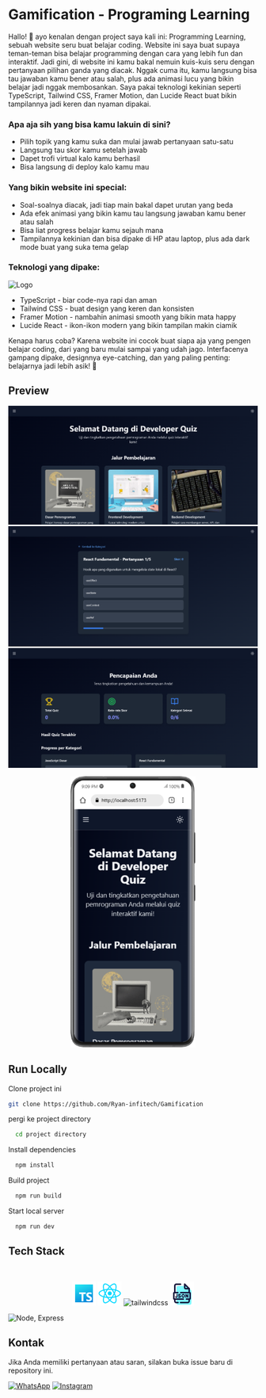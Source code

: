 
# Gamification - Programing Learning

Hallo! 👋 ayo kenalan dengan project saya kali ini: Programming Learning, sebuah website seru buat belajar coding. Website ini saya buat supaya teman-teman bisa belajar programming dengan cara yang lebih fun dan interaktif.
Jadi gini, di website ini kamu bakal nemuin kuis-kuis seru dengan pertanyaan pilihan ganda yang diacak. Nggak cuma itu, kamu langsung bisa tau jawaban kamu bener atau salah, plus ada animasi lucu yang bikin belajar jadi nggak membosankan. Saya pakai teknologi kekinian seperti TypeScript, Tailwind CSS, Framer Motion, dan Lucide React buat bikin tampilannya jadi keren dan nyaman dipakai.

### Apa aja sih yang bisa kamu lakuin di sini?

- Pilih topik yang kamu suka dan mulai jawab pertanyaan satu-satu
- Langsung tau skor kamu setelah jawab
- Dapet trofi virtual kalo kamu berhasil
- Bisa langsung di deploy kalo kamu mau 

### Yang bikin website ini special:

- Soal-soalnya diacak, jadi tiap main bakal dapet urutan yang beda
- Ada efek animasi yang bikin kamu tau langsung jawaban kamu bener atau salah
- Bisa liat progress belajar kamu sejauh mana
- Tampilannya kekinian dan bisa dipake di HP atau laptop, plus ada dark mode buat yang suka tema gelap

### Teknologi yang dipake:

![Logo](https://miro.medium.com/v2/resize:fit:828/format:webp/1*a-HMmQFQNC76zCZBZfFgJg.gif)

- TypeScript - biar code-nya rapi dan aman
- Tailwind CSS - buat design yang keren dan konsisten
- Framer Motion - nambahin animasi smooth yang bikin mata happy
- Lucide React - ikon-ikon modern yang bikin tampilan makin ciamik

Kenapa harus coba? Karena website ini cocok buat siapa aja yang pengen belajar coding, dari yang baru mulai sampai yang udah jago. Interfacenya gampang dipake, designnya eye-catching, dan yang paling penting: belajarnya jadi lebih asik! 🚀

## Preview

![App Screenshot](./media/SS%20Desk%201.png)
![App Screenshot](./media/SS%20Desk%202.png)
![App Screenshot](./media/SS%20Desk%203.png)
<br>
<div align="center">
<img src="./media/Galaxy-S21-Ultra-localhost%20(1).png" alt="App Screenshot" style="width: 50%; height: 50%;"/> </div>


## Run Locally

Clone project ini

```bash
git clone https://github.com/Ryan-infitech/Gamification
```

pergi ke project directory

```bash
  cd project directory
```

Install dependencies

```bash
  npm install
```

Build project

```bash
  npm run build
```

Start local server

```bash
  npm run dev
```


## Tech Stack
<br>
<div align="center">

![Logo](./media/icons-typescript-48.png) ![Logo](./media/1174949_js_react%20js_logo_react_react%20native_icon.png) <img width="48" height="48" src="https://img.icons8.com/color/48/tailwindcss.png" alt="tailwindcss"/> ![Logo](./media/icons-json-48.png)

</div>


 ![Node, Express](https://user-images.githubusercontent.com/97989643/224550089-f2541ade-c5c6-4afa-8538-51a8dda4e23b.gif)


 ## Kontak

Jika Anda memiliki pertanyaan atau saran, silakan buka issue baru di repository ini.

[![WhatsApp](https://img.shields.io/badge/WhatsApp-25D366?style=for-the-badge&logo=whatsapp&logoColor=white)](https://wa.me/6285157517798)
[![Instagram](https://img.shields.io/badge/Instagram-E4405F?style=for-the-badge&logo=instagram&logoColor=white)](https://www.instagram.com/ryan.septiawan__/)
